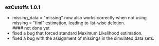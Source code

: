 ### ezCutoffs 1.0.1

<ul>
  <li>missing_data = "missing" now also works correctly when not using missing = "fiml" estimation, leading to list-wise deletion.</li> #### not done yet
  <li>fixed a bug that forced standard Maximum Likelihood estimation.</li>
  <li>fixed a bug with the assignment of missings in the simulated data sets.</li>
</ul>
